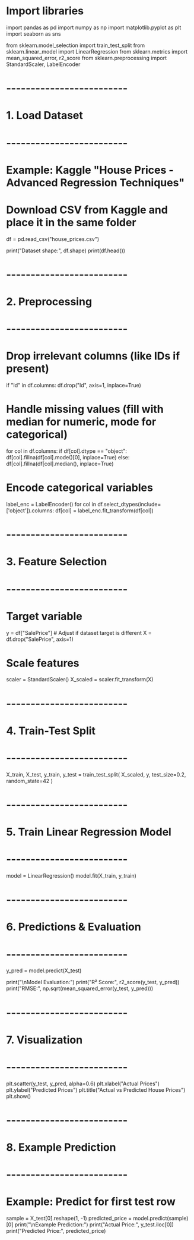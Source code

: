 # Import libraries
import pandas as pd
import numpy as np
import matplotlib.pyplot as plt
import seaborn as sns

from sklearn.model_selection import train_test_split
from sklearn.linear_model import LinearRegression
from sklearn.metrics import mean_squared_error, r2_score
from sklearn.preprocessing import StandardScaler, LabelEncoder

# -------------------------
# 1. Load Dataset
# -------------------------
# Example: Kaggle "House Prices - Advanced Regression Techniques"
# Download CSV from Kaggle and place it in the same folder
df = pd.read_csv("house_prices.csv")

print("Dataset shape:", df.shape)
print(df.head())

# -------------------------
# 2. Preprocessing
# -------------------------
# Drop irrelevant columns (like IDs if present)
if "Id" in df.columns:
    df.drop("Id", axis=1, inplace=True)

# Handle missing values (fill with median for numeric, mode for categorical)
for col in df.columns:
    if df[col].dtype == "object":
        df[col].fillna(df[col].mode()[0], inplace=True)
    else:
        df[col].fillna(df[col].median(), inplace=True)

# Encode categorical variables
label_enc = LabelEncoder()
for col in df.select_dtypes(include=['object']).columns:
    df[col] = label_enc.fit_transform(df[col])

# -------------------------
# 3. Feature Selection
# -------------------------
# Target variable
y = df["SalePrice"]   # Adjust if dataset target is different
X = df.drop("SalePrice", axis=1)

# Scale features
scaler = StandardScaler()
X_scaled = scaler.fit_transform(X)

# -------------------------
# 4. Train-Test Split
# -------------------------
X_train, X_test, y_train, y_test = train_test_split(
    X_scaled, y, test_size=0.2, random_state=42
)

# -------------------------
# 5. Train Linear Regression Model
# -------------------------
model = LinearRegression()
model.fit(X_train, y_train)

# -------------------------
# 6. Predictions & Evaluation
# -------------------------
y_pred = model.predict(X_test)

print("\nModel Evaluation:")
print("R² Score:", r2_score(y_test, y_pred))
print("RMSE:", np.sqrt(mean_squared_error(y_test, y_pred)))

# -------------------------
# 7. Visualization
# -------------------------
plt.scatter(y_test, y_pred, alpha=0.6)
plt.xlabel("Actual Prices")
plt.ylabel("Predicted Prices")
plt.title("Actual vs Predicted House Prices")
plt.show()

# -------------------------
# 8. Example Prediction
# -------------------------
# Example: Predict for first test row
sample = X_test[0].reshape(1, -1)
predicted_price = model.predict(sample)[0]
print("\nExample Prediction:")
print("Actual Price:", y_test.iloc[0])
print("Predicted Price:", predicted_price)

